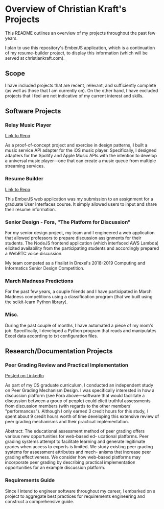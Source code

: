 # Overview of Christian Kraft's Projects

This README outlines an overview of my projects throughout the past few years. 

I plan to use this repository's EmberJS application, which is a continuation of my resume-builder project, to display this information (which will be served at christiankraft.com).

## Scope

I have included projects that are recent, relevant, and sufficiently complete (as well as those that I am currently on). On the other hand, I have excluded projects that I feel are not indicative of my current interest and skills.

## Software Projects

### Relay Music Player

[Link to Repo](https://github.com/theckraft/RelayMusicPlayer)

As a proof-of-concept project and exercise in design patterns, I built a music service API adapter for the iOS music player. Specifically, I designed adapters for the Spotify and Apple Music APIs with the intention to develop a universal music player—one that can create a music queue from multiple streaming services.

### Resume Builder

[Link to Repo](https://github.com/theckraft/resume-builder)

This EmberJS web application was my submission to an assignment for a graduate User Interfaces course. It simply allowed users to input and share their resume information.

### Senior Design - Fora, "The Platform for Discussion"

For my senior design project, my team and I engineered a web application that allowed professors to prepare discussion assignments for their students. The NodeJS frontend application (which interfaced AWS Lambda) elicited availability from the participating students and accordingly prepared a WebRTC voice discussion.

My team competed as a finalist in Drexel's 2018-2019 Computing and Informatics Senior Design Competition.

### March Madness Predictions

For the past few years, a couple friends and I have participated in March Madness competitions using a classification program (that we built using the scikit-learn Python library).

### Misc.

During the past couple of months, I have automated a piece of my mom's job. Specifically, I developed a Python program that reads and manipulates Excel data according to txt configuration files.

## Research/Documentation Projects

### Peer Grading Review and Practical Implementation

[Posted on LinkedIn](https://www.linkedin.com/feed/update/urn:li:activity:6622862146952847360/)

As part of my CS graduate curriculum, I conducted an independent study on Peer Grading Mechanism Design. I was specifically interested in how a discussion platform (see Fora above—software that would facilitate a discussion between a group of people) could elicit truthful assessments from discussion members (with regards to the other members' "performances"). Although I only earned 3 credit hours for this study, I spent about 9 credit hours worth of time developing this extensive review of peer grading mechanisms and their practical implementation.

Abstract: The educational assessment method of peer grading offers various new opportunities for web-based ed- ucational platforms. Peer grading systems attempt to facilitate learning and generate legitimate grades when access to experts is limited. We study existing peer grading systems for assessment attributes and mech- anisms that increase peer grading effectiveness. We consider how web-based platforms may incorporate peer grading by describing practical implementation opportunities for an example discussion platform.

### Requirements Guide

Since I intend to engineer software throughout my career, I embarked on a project to aggregate best practices for requirements engineering and construct a comprehensive guide.

